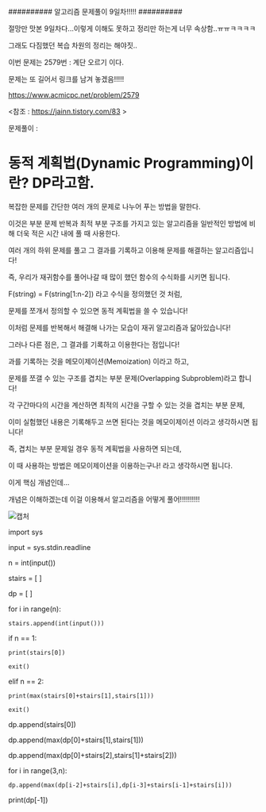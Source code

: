 ########## 알고리즘 문제풀이 9일차!!!!! ##########

절망만 맛본 9일차다...이렇게 이해도 못하고 정리만 하는게 너무 속상함..ㅠㅠㅋㅋㅋㅋ

그래도 다짐했던 복습 차원의 정리는 해야짓..

이번 문제는 2579번 : 계단 오르기 이다.

문제는 또 길어서 링크를 남겨 놓겠음!!!!!

https://www.acmicpc.net/problem/2579

<참조 : https://jainn.tistory.com/83 >

문제풀이 : 

# 동적 계획법(Dynamic Programming)이란? DP라고함.

복잡한 문제를 간단한 여러 개의 문제로 나누어 푸는 방법을 말한다. 

이것은 부분 문제 반복과 최적 부분 구조를 가지고 있는 알고리즘을 일반적인 방법에 비해 더욱 적은 시간 내에 풀 때 사용한다.

여러 개의 하위 문제를 풀고 그 결과를 기록하고 이용해 문제를 해결하는 알고리즘입니다!

즉, 우리가 재귀함수를 풀어나갈 때 많이 했던 함수의 수식화를 시키면 됩니다.

F(string) = F(string[1:n-2]) 라고 수식을 정의했던 것 처럼,

문제를 쪼개서 정의할 수 있으면 동적 계획법을 쓸 수 있습니다!

이처럼 문제를 반복해서 해결해 나가는 모습이 재귀 알고리즘과 닮아있습니다!

그러나 다른 점은, 그 결과를 기록하고 이용한다는 점입니다!

과를 기록하는 것을 메모이제이션(Memoization) 이라고 하고,

문제를 쪼갤 수 있는 구조를 겹치는 부분 문제(Overlapping Subproblem)라고 합니다! 
 
각 구간마다의 시간을 계산하면 최적의 시간을 구할 수 있는 것을 겹치는 부분 문제,

이미 실험했던 내용은 기록해두고 쓰면 된다는 것을 메모이제이션 이라고 생각하시면 됩니다!

즉, 겹치는 부분 문제일 경우 동적 계획법을 사용하면 되는데,

이 때 사용하는 방법은 메모이제이션을 이용하는구나! 라고 생각하시면 됩니다.

이게 핵심 개념인데...

개념은 이해하겠는데 이걸 이용해서 알고리즘을 어떻게 풀어!!!!!!!!!!


![캡처](https://user-images.githubusercontent.com/85468215/122946599-770f5680-d3b4-11eb-9471-21f346485d0c.PNG)




import sys

input = sys.stdin.readline

n = int(input())

stairs = [ ]

dp = [ ]

for i in range(n):
    
    stairs.append(int(input()))

if n == 1:
    
    print(stairs[0])
    
    exit()

elif n == 2:
    
    print(max(stairs[0]+stairs[1],stairs[1]))
    
    exit()

dp.append(stairs[0])

dp.append(max(dp[0]+stairs[1],stairs[1]))

dp.append(max(dp[0]+stairs[2],stairs[1]+stairs[2]))

for i in range(3,n):
    
    dp.append(max(dp[i-2]+stairs[i],dp[i-3]+stairs[i-1]+stairs[i]))

print(dp[-1])
